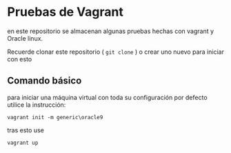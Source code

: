 # Pruebas de Vagrant

en este repositorio se almacenan algunas pruebas hechas con vagrant y Oracle linux.

Recuerde clonar este repositorio ( `git clone` ) o crear uno nuevo para iniciar con esto

## Comando básico 

para iniciar una máquina virtual con toda su configuración por defecto utilice la instrucción:

    vagrant init -m generic\oracle9

tras esto use 

    vagrant up

 

